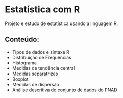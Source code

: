 # Estatística com R
Projeto e estudo de estatística usando a linguagem R.

## Conteúdo:
* Tipos de dados e sintaxe R
* Distribuição de Frequências
* Histograma
* Medidas de tendência central
* Medidas separatrizes
* Boxplot
* Medidas de dispersão
* Análise descritiva do conjunto de dados do PNAD
